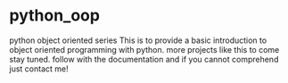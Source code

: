 # python_oop
python object oriented series
This is to provide a basic introduction to object oriented programming with python. more projects like this to come stay tuned.
follow with the documentation and if you cannot comprehend just contact me!
